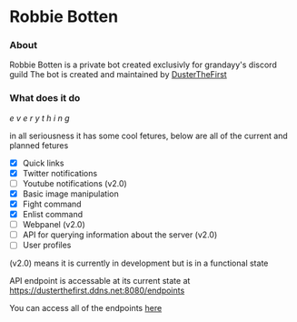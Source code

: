 # Robbie Botten

### About
Robbie Botten is a private bot created exclusivly for grandayy's discord guild
The bot is created and maintained by [DusterTheFirst](https://github.com/dusterthefirst)

### What does it do
*e v e r y t h i n g*

in all seriousness it has some cool fetures, below are all of the current and planned fetures

 - [x] Quick links
 - [x] Twitter notifications
 - [ ] Youtube notifications (v2.0)
 - [x] Basic image manipulation
 - [x] Fight command
 - [x] Enlist command
 - [ ] Webpanel (v2.0)
 - [ ] API for querying information about the server (v2.0)
 - [ ] User profiles
 
(v2.0) means it is currently in development but is in a functional state

API endpoint is accessable at its current state at https://dusterthefirst.ddns.net:8080/endpoints

You can access all of the endpoints [here](https://dusterthefirst.ddns.net:8080/endpoints)
